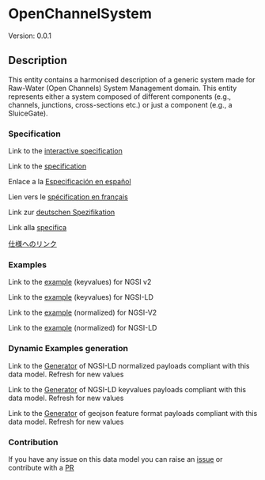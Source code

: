 # OpenChannelSystem
Version: 0.0.1

## Description 

This entity contains a harmonised description of a generic system made for Raw-Water (Open Channels) System Management domain. This entity represents either a system composed of different components (e.g., channels, junctions, cross-sections etc.) or just a component (e.g., a SluiceGate).
### Specification

Link to the [interactive specification](https://swagger.lab.fiware.org/?url=https://smart-data-models.github.io/dataModel.OpenChannelManagement/OpenChannelSystem/swagger.yaml)

Link to the [specification](https://github.com/smart-data-models/dataModel.OpenChannelManagement/blob/master/OpenChannelSystem/doc/spec.md)

Enlace a la [Especificación en español](https://github.com/smart-data-models/dataModel.OpenChannelManagement/blob/master/OpenChannelSystem/doc/spec_ES.md)

Lien vers le [spécification en français](https://github.com/smart-data-models/dataModel.OpenChannelManagement/blob/master/OpenChannelSystem/doc/spec_FR.md)

Link zur [deutschen Spezifikation](https://github.com/smart-data-models/dataModel.OpenChannelManagement/blob/master/OpenChannelSystem/doc/spec_DE.md)

Link alla [specifica](https://github.com/smart-data-models/dataModel.OpenChannelManagement/blob/master/OpenChannelSystem/doc/spec_IT.md)

[仕様へのリンク](https://github.com/smart-data-models/dataModel.OpenChannelManagement/blob/master/OpenChannelSystem/doc/spec_JA.md)
### Examples

Link to the [example](https://smart-data-models.github.io/dataModel.OpenChannelManagement/OpenChannelSystem/examples/example.json) (keyvalues) for NGSI v2

Link to the [example](https://smart-data-models.github.io/dataModel.OpenChannelManagement/OpenChannelSystem/examples/example.jsonld) (keyvalues) for NGSI-LD

Link to the [example](https://smart-data-models.github.io/dataModel.OpenChannelManagement/OpenChannelSystem/examples/example-normalized.json) (normalized) for NGSI-V2

Link to the [example](https://smart-data-models.github.io/dataModel.OpenChannelManagement/OpenChannelSystem/examples/example-normalized.jsonld) (normalized) for NGSI-LD
### Dynamic Examples generation

Link to the [Generator](https://smartdatamodels.org/extra/ngsi-ld_generator.php?schemaUrl=https://raw.githubusercontent.com/smart-data-models/dataModel.OpenChannelManagement/master/OpenChannelSystem/schema.json&email=info@smartdatamodels.org) of NGSI-LD normalized payloads compliant with this data model. Refresh for new values

Link to the [Generator](https://smartdatamodels.org/extra/ngsi-ld_generator_keyvalues.php?schemaUrl=https://raw.githubusercontent.com/smart-data-models/dataModel.OpenChannelManagement/master/OpenChannelSystem/schema.json&email=info@smartdatamodels.org) of NGSI-LD keyvalues payloads compliant with this data model. Refresh for new values

Link to the [Generator](https://smartdatamodels.org/extra/geojson_features_generator.php?schemaUrl=https://raw.githubusercontent.com/smart-data-models/dataModel.OpenChannelManagement/master/OpenChannelSystem/schema.json&email=info@smartdatamodels.org) of geojson feature format payloads compliant with this data model. Refresh for new values
### Contribution

 If you have any issue on this data model you can raise an [issue](https://github.com/smart-data-models/dataModel.OpenChannelManagement/issues)  or contribute with a [PR](https://github.com/smart-data-models/dataModel.OpenChannelManagement/pulls)